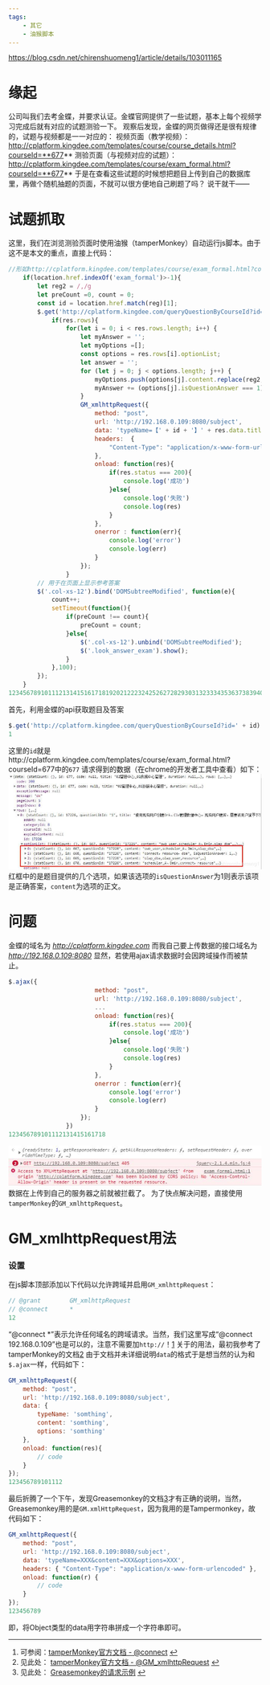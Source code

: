 ```yaml
---
tags:
    - 其它
    - 油猴脚本
---
```


https://blog.csdn.net/chirenshuomeng1/article/details/103011165

# 缘起

公司叫我们去考金蝶，并要求认证。金蝶官网提供了一些试题，基本上每个视频学习完成后就有对应的试题测验一下。
观察后发现，金蝶的网页做得还是很有规律的，试题与视频都是一一对应的：
视频页面（教学视频）：
http://cplatform.kingdee.com/templates/course/course_details.html?courseId=**677**
测验页面（与视频对应的试题）：
http://cplatform.kingdee.com/templates/course/exam_formal.html?courseId=**677**
于是在查看这些试题的时候想把题目上传到自己的数据库里，再做个随机抽题的页面，不就可以很方便地自己刷题了吗？
说干就干——

# 试题抓取

这里，我们在浏览测验页面时使用油猴（tamperMonkey）自动运行js脚本。由于这不是本文的重点，直接上代码：

```javascript
//形如http://cplatform.kingdee.com/templates/course/exam_formal.html?courseId=677的测验页
    if(location.href.indexOf('exam_formal')>-1){
        let reg2 = /,/g
        let preCount =0, count = 0;
        const id = location.href.match(reg)[1];
        $.get('http://cplatform.kingdee.com/queryQuestionByCourseId?id=' + id, function(res){
            if(res.rows){
                for(let i = 0; i < res.rows.length; i++) {
                    let myAnswer = '';
                    let myOptions =[];
                    const options = res.rows[i].optionList;
                    let answer = '';
                    for (let j = 0; j < options.length; j++) {
                        myOptions.push(options[j].content.replace(reg2, '，'));
                        myAnswer += (options[j].isQuestionAnswer === 1) ? ((answer ? ',' : '') + String.fromCharCode(65 + j)) : '';
                    }
                    GM_xmlhttpRequest({
                        method: "post",
                        url: 'http://192.168.0.109:8080/subject',
                        data: 'typeName=【' + id + '】' + res.data.title + '&content=' +res.rows[i].title + '&answer='+myAnswer+'&options=' +JSON.stringify(myOptions),
                        headers:  {
                            "Content-Type": "application/x-www-form-urlencoded"
                        },
                        onload: function(res){
                            if(res.status === 200){
                                console.log('成功')
                            }else{
                                console.log('失败')
                                console.log(res)
                            }
                        },
                        onerror : function(err){
                            console.log('error')
                            console.log(err)
                        }
                    });
                }
        // 用于在页面上显示参考答案
        $('.col-xs-12').bind('DOMSubtreeModified', function(e){
            count++;
            setTimeout(function(){
                if(preCount !== count){
                    preCount = count;
                }else{
                    $('.col-xs-12').unbind('DOMSubtreeModified');
                    $('.look_answer_exam').show();
                }
            },100);
        });
    }
1234567891011121314151617181920212223242526272829303132333435363738394041424344454647484950
```

首先，利用金蝶的api获取题目及答案

```javascript
$.get('http://cplatform.kingdee.com/queryQuestionByCourseId?id=' + id)
1
```

这里的`id`就是http://cplatform.kingdee.com/templates/course/exam_formal.html?courseId=677中的`677`
请求得到的数据（在chrome的开发者工具中查看）如下：
![试题数据](/img-post/开发/其它/油猴脚本/【油猴脚本】GM_xmlhttpRequest跨域请求初探.assets/watermark,type_ZmFuZ3poZW5naGVpdGk,shadow_10,text_aHR0cHM6Ly9ibG9nLmNzZG4ubmV0L2NoaXJlbnNodW9tZW5nMQ==,size_16,color_FFFFFF,t_70.jpeg)
红框中的是题目提供的几个选项，如果该选项的`isQuestionAnswer`为1则表示该项是正确答案，`content`为选项的正文。

# 问题

金蝶的域名为 *http://cplatform.kingdee.com*
而我自己要上传数据的接口域名为 *http://192.168.0.109:8080*
显然，若使用ajax请求数据时会因跨域操作而被禁止。

```javascript
$.ajax({
                        method: "post",
                        url: 'http://192.168.0.109:8080/subject',
                        ...
                        onload: function(res){
                            if(res.status === 200){
                                console.log('成功')
                            }else{
                                console.log('失败')
                                console.log(res)
                            }
                        },
                        onerror : function(err){
                            console.log('error')
                            console.log(err)
                        }
                    });
                })
123456789101112131415161718
```

![跨域导致的请求失败](/img-post/开发/其它/油猴脚本/【油猴脚本】GM_xmlhttpRequest跨域请求初探.assets/20191111161000309.jpg)
数据在上传到自己的服务器之前就被拦截了。
为了快点解决问题，直接使用`tamperMonkey`的`GM_xmlhttpRequest`。

# GM_xmlhttpRequest用法

### 设置

在js脚本顶部添加以下代码以允许跨域并启用`GM_xmlhttpRequest`：

```javascript
// @grant        GM_xmlhttpRequest
// @connect      *
12
```

“@connect *”表示允许任何域名的跨域请求。当然，我们这里写成“@connect 192.168.0.109”也是可以的，注意不需要加`http://`！[1](https://blog.csdn.net/chirenshuomeng1/article/details/103011165#fn1)
关于的用法，最初我参考了tamperMonkey的文档[2](https://blog.csdn.net/chirenshuomeng1/article/details/103011165#fn2)
由于文档并未详细说明`data`的格式于是想当然的认为和`$.ajax`一样，代码如下：

```javascript
GM_xmlhttpRequest({
    method: "post",
    url: 'http://192.168.0.109:8080/subject',
    data: {
     	typeName: 'somthing',
     	content: 'somthing',
     	options: 'somthing'
	},
	onload: function(res){
		// code
	}
});
123456789101112
```

最后折腾了一个下午，发现Greasemonkey的文档[3](https://blog.csdn.net/chirenshuomeng1/article/details/103011165#fn3)才有正确的说明，当然，Greasemonkey用的是`GM.xmlHttpRequest`，因为我用的是Tampermonkey，故代码如下：

```javascript
GM_xmlhttpRequest({
    method: "post",
    url: 'http://192.168.0.109:8080/subject',
    data: 'typeName=XXX&content=XXX&options=XXX',
    headers: { "Content-Type": "application/x-www-form-urlencoded" },
    onload: function(r) {
    	// code
    }
});
123456789
```

即，将Object类型的data用字符串拼成一个字符串即可。

------

1. 可参阅：[tamperMonkey官方文档 - @connect](http://www.tampermonkey.net/documentation.php?ext=dhdg#_connect) [↩︎](https://blog.csdn.net/chirenshuomeng1/article/details/103011165#fnref1)
2. 见此处： [tamperMonkey官方文档 - @GM_xmlhttpRequest](http://www.tampermonkey.net/documentation.php?ext=dhdg#GM_xmlhttpRequest) [↩︎](https://blog.csdn.net/chirenshuomeng1/article/details/103011165#fnref2)
3. 见此处： [Greasemonkey的请求示例](https://wiki.greasespot.net/GM.xmlHttpRequest#Notes) [↩︎](https://blog.csdn.net/chirenshuomeng1/article/details/103011165#fnref3)